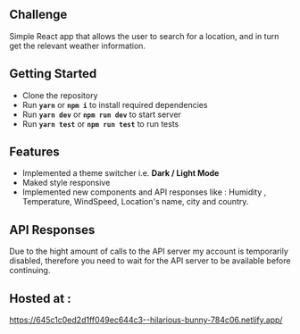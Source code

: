 ## Challenge

Simple React app that allows the user to search for a location, and in turn get the relevant weather information.


## Getting Started

 - Clone the repository
 - Run **`yarn`** or **`npm i`** to install required dependencies
 - Run **`yarn dev`** or **`npm run dev`** to start server
 - Run **`yarn test`** or **`npm run test`** to run tests

## Features

 - Implemented a theme switcher i.e. **Dark / Light Mode**
 - Maked style responsive
 - Implemented new components and API responses like  : Humidity , Temperature, WindSpeed, Location's name, city and country.
 
## API Responses

Due to the hight amount of calls to the API server my account is temporarily disabled, therefore you need to wait for the API server to be available before continuing. 
 

 ## Hosted at : 

https://645c1c0ed2d1ff049ec644c3--hilarious-bunny-784c06.netlify.app/


